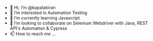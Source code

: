 - 👋 Hi, I’m @kapalakiran
- 👀 I’m interested in Automation Testing
- 🌱 I’m currently learning Javascript
- 💞️ I’m looking to collaborate on Selenium Webdriver with Java, REST API's Automation & Cypress
- 📫 How to reach me ...

<!---
kapalakiran/kapalakiran is a ✨ special ✨ repository because its `README.md` (this file) appears on your GitHub profile.
You can click the Preview link to take a look at your changes.
--->
